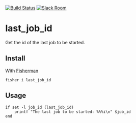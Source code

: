 [![Build Status][travis-badge]][travis-link]
[![Slack Room][slack-badge]][slack-link]

# last_job_id

Get the id of the last job to be started.

## Install

With [Fisherman]

```
fisher i last_job_id
```

## Usage

```fish
if set -l job_id (last_job_id)
    printf "The last job to be started: %%%i\n" $job_id
end
```

[travis-link]: https://travis-ci.org/fishery/last_job_id
[travis-badge]: https://img.shields.io/travis/fishery/last_job_id.svg?style=flat-square
[slack-link]: https://fisherman-wharf.herokuapp.com/
[slack-badge]: https://img.shields.io/badge/slack-join%20the%20chat-00B9FF.svg?style=flat-square
[Fisherman]: https://github.com/fisherman/fisherman
